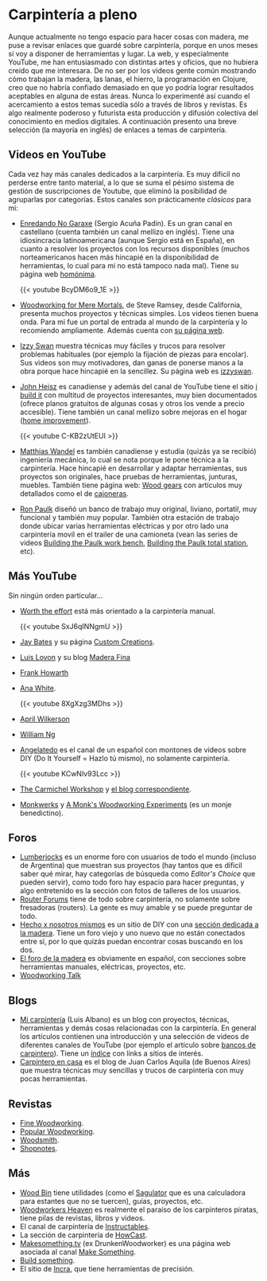# Carpintería a pleno



Aunque actualmente no tengo espacio para hacer cosas con madera, me puse a
revisar enlaces que guardé sobre carpintería, porque en unos meses sí voy a
disponer de herramientas y lugar. La web, y especialmente YouTube, me han
entusiasmado con distintas artes y oficios, que no hubiera creido que me
interesara. De no ser por los videos gente común mostrando cómo trabajan la
madera, las lanas, el hierro, la programación en Clojure, creo que no habría
confiado demasiado en que yo podría lograr resultados aceptables en alguna de
estas áreas. Nunca lo experimenté así cuando el acercamiento a estos temas
sucedía sólo a través de libros y revistas. Es algo realmente poderoso y
futurista esta producción y difusión colectiva del conocimiento en medios
digitales. A continuación presento una breve selección (la mayoría en inglés) de
enlaces a temas de carpintería.

## Videos en YouTube

Cada vez hay más canales dedicados a la carpintería. Es muy dificil no
perderse entre tanto material, a lo que se suma el pésimo sistema de
gestión de suscripciones de Youtube, que eliminó la posibilidad de
agruparlas por categorías. Estos canales son prácticamente *clásicos*
para mi:

-   [Enredando No
    Garaxe](https://www.youtube.com/user/Enredandonogaraxe/featured)
    (Sergio Acuña Padín). Es un gran canal en castellano (cuenta también
    un canal mellizo en inglés). Tiene una idiosincracia latinoamericana
    (aunque Sergio está en España), en cuanto a resolver los proyectos
    con los recursos disponibles (muchos norteamericanos hacen más
    hincapié en la disponibilidad de herramientas, lo cual para mi no
    está tampoco nada mal). Tiene su página web
    [homónima](http://www.enredandonogaraxe.com/).

    {{< youtube BcyDM6o9_1E >}}

-   [Woodworking for Mere
    Mortals](https://www.youtube.com/user/stevinmarin), de Steve Ramsey,
    desde California, presenta muchos proyectos y técnicas simples. Los
    videos tienen buena onda. Para mi fue un portal de entrada al mundo
    de la carpintería y lo recomiendo ampliamente. Además cuenta con [su
    página web](http://woodworking.formeremortals.net/).

-   [Izzy Swan](https://www.youtube.com/user/rusticman1973) muestra
    técnicas muy fáciles y trucos para resolver problemas habituales
    (por ejemplo la fijación de piezas para encolar). Sus videos son muy
    motivadores, dan ganas de ponerse manos a la obra porque hace
    hincapié en la sencillez. Su página web es
    [izzyswan](http://www.izzyswan.com).

-   [John Heisz](https://www.youtube.com/user/jpheisz) es canadiense y
    además del canal de YouTube tiene el sitio [i build
    it](http://www.ibuildit.ca) con multitud de proyectos interesantes,
    muy bien documentados (ofrece planos gratuitos de algunas cosas y
    otros los vende a precio accesible). Tiene también un canal mellizo
    sobre mejoras en el hogar ([home
    improvement](https://www.youtube.com/user/IBuildItHome)).

    {{< youtube C-KB2zUtEUI >}}

-   [Matthias Wandel](https://www.youtube.com/user/Matthiaswandel) es
    también canadiense y estudia (quizás ya se recibió) ingeniería
    mecánica, lo cual se nota porque le pone técnica a la carpintería.
    Hace hincapié en desarrollar y adaptar herramientas, sus proyectos
    son originales, hace pruebas de herramientas, junturas, muebles.
    También tiene página web: [Wood gears](http://www.woodgears.ca/) con
    artículos muy detallados como el de
    [cajoneras](http://woodgears.ca/drawers/index.html).

-   [Ron Paulk](https://www.youtube.com/user/crpaulk) diseñó un banco de
    trabajo muy original, liviano, portatil, muy funcional y también muy
    popular. También otra estación de trabajo donde ubicar varias
    herramientas eléctricas y por otro lado una carpintería movil en el
    trailer de una camioneta (vean las series de videos [Building the
    Paulk work
    bench](https://www.youtube.com/playlist?list=PLB1ATCukiUGRpTw3dlQFSk8uOmIEP3BJ1),
    [Building the Paulk total
    station](https://www.youtube.com/watch?v=-N7RlWHaFbE&index=1&list=PLB1ATCukiUGSEvdBc7NnqlmxHAwdx6C83),
    etc).

## Más YouTube

Sin ningún orden particular\...

-   [Worth the effort](https://www.youtube.com/user/wortheffort) está
    más orientado a la carpintería manual.

    {{< youtube SxJ6qINNgmU >}}

-   [Jay Bates](https://www.youtube.com/c/jaybates) y su página [Custom
    Creations](http://jayscustomcreations.com/).

-   [Luis Lovon](https://www.youtube.com/user/luislovon) y su blog
    [Madera Fina](http://madera-fina.blogspot.com)

-   [Frank Howarth](https://www.youtube.com/user/urbanTrash)

-   [Ana White](https://www.youtube.com/user/knockoffwood).

    {{< youtube 8XgXzg3MDhs >}}

-   [April Wilkerson](https://www.youtube.com/user/AprilWilkersonDIY)

-   [William Ng](https://www.youtube.com/user/wnwoodworks)

-   [Angelatedo](https://www.youtube.com/user/angelatedo) es el canal de
    un español con montones de videos sobre DIY (Do It Yourself = Hazlo
    tú mismo), no solamente carpintería.

    {{< youtube KCwNIv93Lcc >}}

-   [The Carmichel
    Workshop](https://www.youtube.com/user/carmichaelworkshop) y [el
    blog correspondiente](http://www.thecarmichaelworkshop.com/).

-   [Monkwerks](https://www.youtube.com/user/monk1998) y [A Monk\'s
    Woodworking Experiments](http://www.monkwerks.org/) (es un monje
    benedictino).

## Foros

-   [Lumberjocks](http://lumberjocks.com) es un enorme foro con usuarios
    de todo el mundo (incluso de Argentina) que muestran sus proyectos
    (hay tantos que es dificil saber qué mirar, hay categorías de
    búsqueda como *Editor\'s Choice* que pueden servir), como todo foro
    hay espacio para hacer preguntas, y algo entretenido es la sección
    con fotos de talleres de los usuarios.
-   [Router Forums](http://www.routerforums.com/) tiene de todo sobre
    carpintería, no solamente sobre fresadoras (routers). La gente es
    muy amable y se puede preguntar de todo.
-   [Hecho x nosotros mismos](http://www.hechoxnosotrosmismos.net/) es
    un sitio de DIY con una [sección dedicada a la
    madera](http://www.hechoxnosotrosmismos.net/foro/forum14/). Tiene un
    foro viejo y uno nuevo que no están conectados entre sí, por lo que
    quizás puedan encontrar cosas buscando en los dos.
-   [El foro de la madera](http://www.foromadera.com) es obviamente en
    español, con secciones sobre herramientas manuales, eléctricas,
    proyectos, etc.
-   [Woodworking Talk](http://www.woodworkingtalk.com/)

## Blogs

-   [Mi carpintería](https://micarpinteria.wordpress.com/) (Luis Albano)
    es un blog con proyectos, técnicas, herramientas y demás cosas
    relacionadas con la carpintería. En general los artículos contienen
    una introducción y una selección de videos de diferentes canales de
    YouTube (por ejemplo el artículo sobre [bancos de
    carpintero](https://micarpinteria.wordpress.com/2011/02/13/banco-de-carpintero/)).
    Tiene un
    [índice](https://micarpinteria.wordpress.com/2013/06/04/sitios-de-interes/)
    con links a sitios de interés.
-   [Carpintero en casa](http://carpinteroencasa.blogspot.com.ar) es el
    blog de Juan Carlos Aquila (de Buenos Aires) que muestra técnicas
    muy sencillas y trucos de carpintería con muy pocas herramientas.

## Revistas

-   [Fine Woodworking](http://www.finewoodworking.com/).
-   [Popular Woodworking](http://www.popularwoodworking.com/).
-   [Woodsmith](http://www.woodsmith.com/).
-   [Shopnotes](http://www.shopnotes.com/).

## Más

-   [Wood Bin](http://www.woodbin.com/) tiene utilidades (como el
    [Sagulator](http://www.woodbin.com/calcs/sagulator/) que es una
    calculadora para estantes que no se tuercen), guías, proyectos, etc.
-   [Woodworkers Heaven](http://www.cro-wood.com/) es realmente el
    paraíso de los carpinteros piratas, tiene pilas de revistas, libros
    y videos.
-   El canal de carpintería de
    [Instructables](http://www.instructables.com/tag/type-id/category-workshop/channel-woodworking/).
-   La sección de carpintería de
    [HowCast](http://www.howcast.com/guides/802-Learn-Woodworking/).
-   [Makesomething.tv](https://makesomething.tv/) (ex DrunkenWoodworker)
    es una página web asociada al canal [Make
    Something](https://www.youtube.com/user/DrunkenWoodworker).
-   [Build something](https://www.buildsomething.com/).
-   El sitio de [Incra](http://www.incrementaltools.com/), que tiene
    herramientas de precisión.

